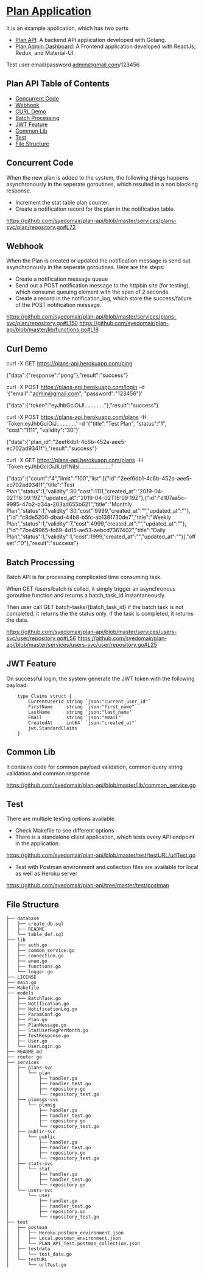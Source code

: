 # [Plan Application](https://plans-admin.herokuapp.com)
It is an example application, which has two parts 
 * [Plan API](https://plans-api.herokuapp.com): A backend API application developed with Golang. 
 * [Plan Admin Dashboard](https://plans-admin.herokuapp.com): A Frontend application developed with ReactJs, Redux, and Material-UI.

Test user email/password  admin@gmail.com/123456

## Plan API Table of Contents
* [Concurrent Code](#concurrent-code)
* [Webhook](#webhook)
* [CURL Demo](#curl-demo)
* [Batch Processing](#batch-processing)
* [JWT Feature](#jwt-feature)
* [Common Lib](#common-lib)
* [Test](#test)
* [File Structure](#file-structure)


## Concurrent Code
When the new plan is added to the system, the following things happens asynchronously in the seperate goroutines, which resulted in a non blocking response.   
 * Increment the stat table plan counter.
 * Create a notification record for the plan in the notification table. 


https://github.com/syedomair/plan-api/blob/master/services/plans-svc/plan/repository.go#L72

## Webhook 
When the Plan is created or updated the notification message is send out asynchronously in the seperate goroutines. Here are the steps: 
 * Create a notification message queue
 * Send out a POST notification message to the httpbin site (for testing), which consume queuing element with the span of 2 seconds.  
 * Create a record in the notification_log, which store the success/failure of the POST notification message. 
 
https://github.com/syedomair/plan-api/blob/master/services/plans-svc/plan/repository.go#L150
https://github.com/syedomair/plan-api/blob/master/lib/functions.go#L18

## Curl Demo
curl -X GET https://plans-api.herokuapp.com/ping

{"data":{"response":"pong"},"result":"success"}



curl -X POST https://plans-api.herokuapp.com/login -d '{"email":"admin@gmail.com", "password":"123456"}'

{"data":{"token":"eyJhbGciOiJI............."},"result":"success"}



curl -X POST https://plans-api.herokuapp.com/plans -H 'Token:eyJhbGciOiJ.............' -d '{"title":"Test Plan", "status":"1", "cost":"1111", "validity":"30"}'

{"data":{"plan_id":"2eef6db1-4c6b-452a-aee5-ec702ad9341f"},"result":"success"}



curl -X GET https://plans-api.herokuapp.com/plans -H 'Token:eyJhbGciOiJIUzI1NiIsI.....................' 

{"data":{"count":"4","limit":"100","list":[{"id":"2eef6db1-4c6b-452a-aee5-ec702ad9341f","title":"Test Plan","status":1,"validity":30,"cost":1111,"created_at":"2019-04-02T16:09:19Z","updated_at":"2019-04-02T16:09:19Z"},{"id":"d107aa5c-9995-47b2-b34a-203ad655b621","title":"Monthly Plan","status":1,"validity":30,"cost":9999,"created_at":"","updated_at":""},{"id":"c9de5200-dbad-44b8-b5fc-ab1381730de7","title":"Weekly Plan","status":1,"validity":7,"cost":4999,"created_at":"","updated_at":""},{"id":"7be49965-fc69-4d15-ae53-aebcd7367402","title":"Daily Plan","status":1,"validity":1,"cost":1999,"created_at":"","updated_at":""}],"offset":"0"},"result":"success"}



## Batch Processing
Batch API is for processing complicated time consuming task.
 
When GET /users/batch is called, it simply trigger an asynchronous goroutine function and returns a batch_task_id instantaneously.
 
Then user call GET batch-tasks/{batch_task_id} if the batch task is not completed, it returns the the status only. If the task is completed, it returns the data. 


https://github.com/syedomair/plan-api/blob/master/services/users-svc/user/repository.go#L56	
https://github.com/syedomair/plan-api/blob/master/services/users-svc/user/repository.go#L25

## JWT Feature
On successful login, the system generate the JWT token with the following payload. 
```
	type Claims struct {
		CurrentUserId string `json:"current_user_id"`
		FirstName     string `json:"first_name"`
		LastName      string `json:"last_name"`
		Email         string `json:"email"`
		CreatedAt     int64  `json:"created_at"`
		jwt.StandardClaims
	}
```

## Common Lib
It contains code for common payload validation, common query string validation and  common response 


https://github.com/syedomair/plan-api/blob/master/lib/common_service.go


## Test 
There are multiple testing options available. 
 * Check Makefile to see different options
 * There is a standalone client application, which tests every API endpoint in the application.   

https://github.com/syedomair/plan-api/blob/master/test/testURL/urlTest.go
 * Test with Postman environment and collection files are available for local as well as Heroku server   

https://github.com/syedomair/plan-api/tree/master/test/postman 




## File Structure
```
├── database
│   ├── create_db.sql
│   ├── README
│   └── table_def.sql
├── lib
│   ├── auth.go
│   ├── common_service.go
│   ├── connection.go
│   ├── enum.go
│   ├── functions.go
│   └── logger.go
├── LICENSE
├── main.go
├── Makefile
├── models
│   ├── BatchTask.go
│   ├── Notification.go
│   ├── NotificationLog.go
│   ├── ParamConf.go
│   ├── Plan.go
│   ├── PlanMessage.go
│   ├── StatUserRegPerMonth.go
│   ├── TestResponse.go
│   ├── User.go
│   └── UserLogin.go
├── README.md
├── router.go
├── services
│   ├── plans-svc
│   │   └── plan
│   │       ├── handler.go
│   │       ├── handler_test.go
│   │       ├── repository.go
│   │       └── repository_test.go
│   ├── plnmsgs-svc
│   │   └── plnmsg
│   │       ├── handler.go
│   │       ├── handler_test.go
│   │       ├── repository.go
│   │       └── repository_test.go
│   ├── public-svc
│   │   └── public
│   │       ├── handler.go
│   │       ├── handler_test.go
│   │       ├── repository.go
│   │       └── repository_test.go
│   ├── stats-svc
│   │   └── stat
│   │       ├── handler.go
│   │       ├── handler_test.go
│   │       └── repository.go
│   └── users-svc
│       └── user
│           ├── handler.go
│           ├── handler_test.go
│           ├── repository.go
│           └── repository_test.go
├── test
│   ├── postman
│   │   ├── Heroku.postman_environment.json
│   │   ├── Local.postman_environment.json
│   │   └── PLAN_API_Test.postman_collection.json
│   ├── testdata
│   │   └── test_data.go
│   └── testURL
│       └── urlTest.go

```
